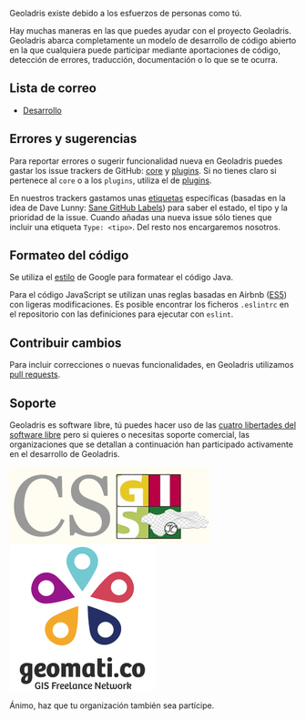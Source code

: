 Geoladris existe debido a los esfuerzos de personas como tú.

Hay muchas maneras en las que puedes ayudar con el proyecto Geoladris. Geoladris abarca completamente un modelo de desarrollo de código abierto en la que cualquiera puede participar mediante aportaciones de código, detección de errores, traducción, documentación o lo que se te ocurra.

## Lista de correo

* [Desarrollo](https://groups.google.com/forum/#!forum/geoladris)

## Errores y sugerencias

Para reportar errores o sugerir funcionalidad nueva en Geoladris puedes gastar los issue trackers de GitHub: [core](https://github.com/geoladris/core/issues) y [plugins](https://github.com/geoladris/plugins/issues). Si no tienes claro si pertenece al `core` o a los `plugins`, utiliza el de [plugins](https://github.com/geoladris/plugins/issues).

En nuestros trackers gastamos unas [etiquetas](https://github.com/geoladris/core/labels) específicas (basadas en la idea de Dave Lunny: [Sane GitHub Labels](https://medium.com/@dave_lunny/sane-github-labels-c5d2e6004b63)) para saber el estado, el tipo y la prioridad de la issue. Cuando añadas una nueva issue sólo tienes que incluir una etiqueta `Type: <tipo>`. Del resto nos encargaremos nosotros.

## Formateo del código

Se utiliza el [estilo](https://google.github.io/styleguide/javaguide.html) de Google para formatear el código Java.

Para el código JavaScript se utilizan unas reglas basadas en Airbnb ([ES5](https://www.npmjs.com/package/eslint-config-airbnb-es5)) con ligeras modificaciones. Es posible encontrar los ficheros `.eslintrc` en el repositorio con las definiciones para ejecutar con `eslint`.

## Contribuir cambios

Para incluir correcciones o nuevas funcionalidades, en Geoladris utilizamos [pull requests](https://help.github.com/articles/about-pull-requests/).

## Soporte
Geoladris es software libre, tú puedes hacer uso de las [cuatro libertades del software libre](https://es.wikipedia.org/wiki/Definici%C3%B3n_de_Software_Libre) pero si quieres o necesitas soporte comercial, las organizaciones que se detallan a continuación han participado activamente en el desarrollo de Geoladris.

[![CSGIS](../_images/logo_CSGIS.png "CSGIS")](http://www.csgis.de/)
[![geomati.co](../_images/logo_geomatico.png "geomati.co")](http://geomati.co)

Ánimo, haz que tu organización también sea partícipe.


